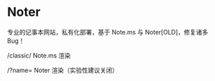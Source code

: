 # Noter
专业的记事本网站，私有化部署，基于 Note.ms 与 Noter[OLD]，修复诸多 Bug！

/classic/ Note.ms 渲染

/?name= Noter 渲染（实验性建议关闭）

